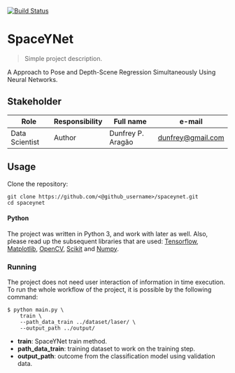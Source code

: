 [![Build Status](https://travis-ci.com/italoPontes/fraud_detection.svg?token=xCXQ5y8dztyVs3aHPJLA&branch=master)](https://travis-ci.com/italoPontes/fraud_detection)

# SpaceYNet
> Simple project description.

A Approach to Pose and Depth-Scene Regression Simultaneously Using Neural Networks.


## Stakeholder

| Role                 | Responsibility         | Full name                | e-mail       |
| -----                | ----------------       | -----------              | ---------    |
| Data Scientist       | Author                 | Dunfrey P. Aragão | dunfrey@gmail.com   |


## Usage
Clone the repository:
```
git clone https://github.com/<@github_username>/spaceynet.git
cd spaceynet
```


#### Python

The project was written in Python 3, and work with later as well.
Also, please read up the subsequent libraries that are used: [Tensorflow](https://www.tensorflow.org/), [Matplotlib](https://matplotlib.org/), [OpenCV](https://opencv.org/), [Scikit](https://scikit-learn.org/stable/) and [Numpy](https://numpy.org/).


### Running

The project does not need user interaction of information in time execution.
To run the whole workflow of the project, it is possible by the following command:

```
$ python main.py \
    train \
    --path_data_train ../dataset/laser/ \
    --output_path ../output/
```

* **train**: SpaceYNet train method.
* **path_data_train**: training dataset to work on the training step.
* **output_path**: outcome from the classification model using validation data.

